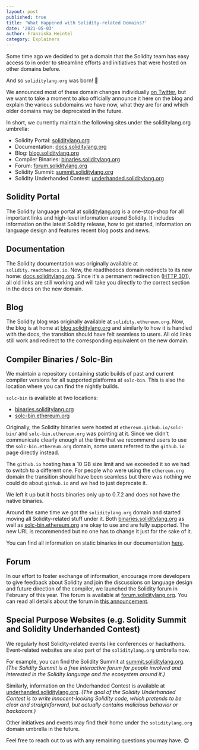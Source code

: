 ```yaml
---
layout: post
published: true
title: 'What Happened with Solidity-related Domains?'
date: '2021-05-03'
author: Franziska Heintel
category: Explainers
---
```


Some time ago we decided to get a domain that the Solidity team has easy access
to in order to streamline efforts and initiatives that were hosted on other
domains before.

And so `soliditylang.org` was born! 🎉

We announced most of these domain changes individually
[on Twitter](https://twitter.com/solidity_lang/status/1329031139495964673?s=20),
but we want to take a moment to also officially announce it here on the blog and
explain the various subdomains we have now, what they are for and which older
domains may be deprecated in the future.

In short, we currently maintain the following sites under the soliditylang.org
umbrella:

- Solidity Portal: [soliditylang.org](https://soliditylang.org/)
- Documentation: [docs.soliditylang.org](https://docs.soliditylang.org/)
- Blog: [blog.soliditylang.org](https://blog.soliditylang.org/)
- Compiler Binaries:
  [binaries.soliditylang.org](https://binaries.soliditylang.org/)
- Forum: [forum.soliditylang.org](https://forum.soliditylang.org/)
- Solidity Summit: [summit.soliditylang.org](https://summit.soliditylang.org/)
- Solidity Underhanded Contest:
  [underhanded.soliditylang.org](https://underhanded.soliditylang.org/)

## Solidity Portal

The Solidity language portal at [soliditylang.org](https://soliditylang.org/) is
a one-stop-shop for all important links and high-level information around
Solidity. It includes information on the latest Solidity release, how to get
started, information on language design and features recent blog posts and news.

## Documentation

The Solidity documentation was originally available at
`solidity.readthedocs.io`. Now, the readthedocs domain redirects to its new
home: [docs.soliditylang.org](https://docs.soliditylang.org/). Since it's a
permanent redirection ([HTTP 301](https://en.wikipedia.org/wiki/HTTP_301)), all
old links are still working and will take you directly to the correct section in
the docs on the new domain.

## Blog

The Solidity blog was originally available at `solidity.ethereum.org`. Now, the
blog is at home at [blog.soliditylang.org](https://blog.soliditylang.org/) and
similarly to how it is handled with the docs, the transition should have felt
seamless to users. All old links still work and redirect to the corresponding
equivalent on the new domain.

## Compiler Binaries / Solc-Bin

We maintain a repository containing static builds of past and current compiler
versions for all supported platforms at `solc-bin`. This is also the location
where you can find the nightly builds.

`solc-bin` is available at two locations:

- [binaries.soliditylang.org](http://binaries.soliditylang.org/)
- [solc-bin.ethereum.org](http://solc-bin.ethereum.org/)

Originally, the Solidity binaries were hosted at `ethereum.github.io/solc-bin/`
and `solc-bin.ethereum.org` was pointing at it. Since we didn't communicate
clearly enough at the time that we recommend users to use the
`solc-bin.ethereum.org` domain, some users referred to the `github.io` page
directly instead.

The `github.io` hosting has a 10 GB size limit and we exceeded it so we had to
switch to a different one. For people who were using the `ethereum.org` domain
the transition should have been seamless but there was nothing we could do about
`github.io` and we had to just deprecate it.

We left it up but it hosts binaries only up to 0.7.2 and does not have the
native binaries.

Around the same time we got the `soliditylang.org` domain and started moving all
Solidity-related stuff under it. Both
[binaries.soliditylang.org](https://binaries.soliditylang.org) as well as
[solc-bin.ethereum.org](https://solc-bin.ethereum.org) are okay to use and are
fully supported. The new URL is recommended but no one has to change it just for
the sake of it.

You can find all information on static binaries in our documentation
[here](https://docs.soliditylang.org/en/latest/installing-solidity.html#static-binaries).

## Forum

In our effort to foster exchange of information, encourage more developers to
give feedback about Solidity and join the discussions on language design and
future direction of the compiler, we launched the Solidity forum in February of
this year. The forum is available at
[forum.soliditylang.org](https://forum.soliditylang.org/). You can read all
details about the forum in
[this announcement](https://blog.soliditylang.org/2021/02/01/launching-the-solidity-forum/).

## Special Purpose Websites (e.g. Solidity Summit and Solidity Underhanded Contest)

We regularly host Solidity-related events like conferences or hackathons.
Event-related websites are also part of the `soliditylang.org` umbrella now.

For example, you can find the Solidity Summit at
[summit.soliditylang.org](https://summit.soliditylang.org/). _(The Solidity
Summit is a free interactive forum for people involved and interested in the
Solidity language and the ecosystem around it.)_

Similarly, information on the Underhanded Contest is available at
[underhanded.soliditylang.org](https://underhanded.soliditylang.org/). _(The
goal of the Solidity Underhanded Contest is to write innocent-looking Solidity
code, which pretends to be clear and straightforward, but actually contains
malicious behavior or backdoors.)_

Other initiatives and events may find their home under the `soliditylang.org`
domain umbrella in the future.

Feel free to reach out to us with any remaining questions you may have. 😊
